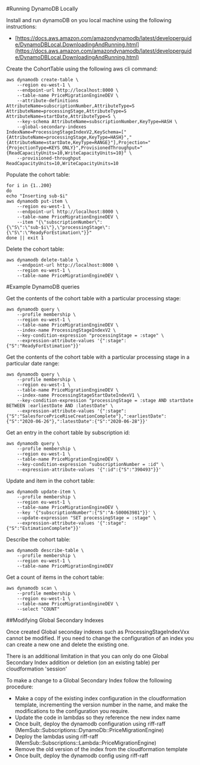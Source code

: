 
#Running DynamoDB Locally

Install and run dynamoDB on you local machine using the following instructions:
- [https://docs.aws.amazon.com/amazondynamodb/latest/developerguide/DynamoDBLocal.DownloadingAndRunning.html](https://docs.aws.amazon.com/amazondynamodb/latest/developerguide/DynamoDBLocal.DownloadingAndRunning.html)


Create the CohortTable using the following aws cli command:
```$bash
aws dynamodb create-table \
    --region eu-west-1 \
    --endpoint-url http://localhost:8000 \
    --table-name PriceMigrationEngineDEV \
    --attribute-definitions AttributeName=subscriptionNumber,AttributeType=S AttributeName=processingStage,AttributeType=S AttributeName=startDate,AttributeType=S \
    --key-schema AttributeName=subscriptionNumber,KeyType=HASH \
    --global-secondary-indexes IndexName=ProcessingStageIndexV2,KeySchema=["{AttributeName=processingStage,KeyType=HASH}","{AttributeName=startDate,KeyType=RANGE}"],Projection="{ProjectionType=KEYS_ONLY}",ProvisionedThroughput="{ReadCapacityUnits=10,WriteCapacityUnits=10}" \
    --provisioned-throughput ReadCapacityUnits=10,WriteCapacityUnits=10 
```

Populate the cohort table:
```$bash
for i in {1..200} 
do 
echo "Inserting sub-$i"
aws dynamodb put-item \
    --region eu-west-1 \
    --endpoint-url http://localhost:8000 \
    --table-name PriceMigrationEngineDEV \
    --item "{\"subscriptionNumber\":{\"S\":\"sub-$i\"},\"processingStage\":{\"S\":\"ReadyForEstimation\"}}"
done || exit 1
```

Delete the cohort table:
```$bash
aws dynamodb delete-table \
    --endpoint-url http://localhost:8000 \
    --region eu-west-1 \
    --table-name PriceMigrationEngineDEV \
```

#Example DynamoDB queries

Get the contents of the cohort table with a particular processing stage:
```$bash
aws dynamodb query \
    --profile membership \
    --region eu-west-1 \
    --table-name PriceMigrationEngineDEV \
    --index-name ProcessingStageIndexV2 \
    --key-condition-expression "processingStage = :stage" \
    --expression-attribute-values '{":stage":{"S":"ReadyForEstimation"}}'
```

Get the contents of the cohort table with a particular processing stage in a particular date range:
```$bash
aws dynamodb query \
    --profile membership \
    --region eu-west-1 \
    --table-name PriceMigrationEngineDEV \
    --index-name ProcessingStageStartDateIndexV1 \
    --key-condition-expression "processingStage = :stage AND startDate BETWEEN :earliestDate AND :latestDate" \
    --expression-attribute-values '{":stage":{"S":"SalesforcePriceRiseCreationComplete"},":earliestDate":{"S":"2020-06-26"},":latestDate":{"S":"2020-06-28"}}'
```

Get an entry in the cohort table by subscription id:
```$bash
aws dynamodb query \
    --profile membership \
    --region eu-west-1 \
    --table-name PriceMigrationEngineDEV \
    --key-condition-expression "subscriptionNumber = :id" \
    --expression-attribute-values '{":id":{"S":"390493"}}'
```

Update and item in the cohort table:
```$bash
aws dynamodb update-item \
    --profile membership \
    --region eu-west-1 \
    --table-name PriceMigrationEngineDEV \
    --key '{"subscriptionNumber":{"S":"A-S00063981"}}' \
    --update-expression "SET processingStage = :stage" \
    --expression-attribute-values '{":stage":{"S":"EstimationComplete"}}'
```

Describe the cohort table:
```
aws dynamodb describe-table \
    --profile membership \
    --region eu-west-1 \
    --table-name PriceMigrationEngineDEV 
```

Get a count of items in the cohort table:
```
aws dynamodb scan \
    --profile membership \
    --region eu-west-1 \
    --table-name PriceMigrationEngineDEV \
    --select "COUNT"
```

##Modifying Global Secondary Indexes

Once created Global seconday indexes such as ProcessingStageIndexVxx cannot be modified. If you need to change the 
configuration of an index you can create a new one and delete the existing one. 

There is an additional limitation in that you can only do one Global Secondary Index addition or deletion 
(on an existing table) per cloudformation 'session'

To make a change to a Global Secondary Index follow the following procedure:
- Make a copy of the existing index configuration in the cloudformation template, incrementing the version number
in the name, and make the modifications to the configuration you require.
- Update the code in lambdas so they reference the new index name
- Once built, deploy the dynamodb configuration using riff-raff (MemSub::Subscriptions::DynamoDb::PriceMigrationEngine)
- Deploy the lambdas using riff-raff (MemSub::Subscriptions::Lambda::PriceMigrationEngine)
- Remove the old version of the index from the cloudformation template
- Once built, deploy the dynamodb config using riff-raff

    
